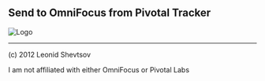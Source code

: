 ## Send to OmniFocus from Pivotal Tracker

![Logo](http://leonid.shevtsov.me/uploads/images/send_to_omnifocus_from_pivotal_tracker.png)

* * *

(c) 2012 Leonid Shevtsov

I am not affiliated with either OmniFocus or Pivotal Labs

